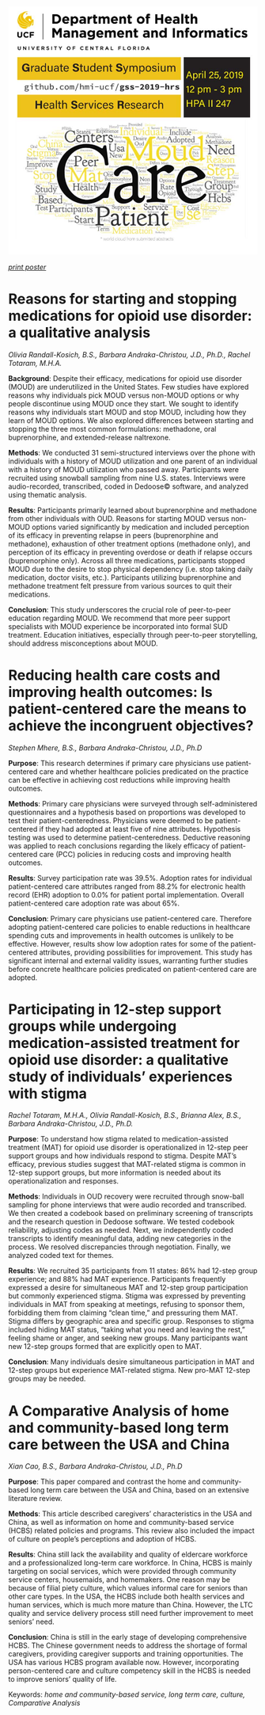 ![poster](libs/images/hsr-gss-poster-2-digital.jpg)

_[print poster](libs/images/hsr-gss-poster-2-print.jpg)_  

# Reasons for starting and stopping medications for opioid use disorder: a qualitative analysis
_Olivia Randall-Kosich, B.S., Barbara Andraka-Christou, J.D., Ph.D., Rachel Totaram, M.H.A._

**Background**: Despite their efficacy, medications for opioid use disorder (MOUD) are underutilized in the United States. Few studies have explored reasons why individuals pick MOUD versus non-MOUD options or why people discontinue using MOUD once they start. We sought to identify reasons why individuals start MOUD and stop MOUD, including how they learn of MOUD options. We also explored differences between starting and stopping the three most common formulations: methadone, oral buprenorphine, and extended-release naltrexone.

**Methods**: We conducted 31 semi-structured interviews over the phone with individuals with a history of MOUD utilization and one parent of an individual with a history of MOUD utilization who passed away. Participants were recruited using snowball sampling from nine U.S. states. Interviews were audio-recorded, transcribed, coded in Dedoose© software, and analyzed using thematic analysis.

**Results**: Participants primarily learned about buprenorphine and methadone from other individuals with OUD. Reasons for starting MOUD versus non-MOUD options varied significantly by medication and included perception of its efficacy in preventing relapse in peers (buprenorphine and methadone), exhaustion of other treatment options (methadone only), and perception of its efficacy in preventing overdose or death if relapse occurs (buprenorphine only). Across all three medications, participants stopped MOUD due to the desire to stop physical dependency (i.e. stop taking daily medication, doctor visits, etc.). Participants utilizing buprenorphine and methadone treatment felt pressure from various sources to quit their medications. 

**Conclusion**: This study underscores the crucial role of peer-to-peer education regarding MOUD. We recommend that more peer support specialists with MOUD experience be incorporated into formal SUD treatment. Education initiatives, especially through peer-to-peer storytelling, should address misconceptions about MOUD.

# Reducing health care costs and improving health outcomes: Is patient-centered care the means to achieve the incongruent objectives?

_Stephen Mhere, B.S., Barbara Andraka-Christou, J.D., Ph.D_

**Purpose**: This research determines if primary care physicians use patient-centered care and whether healthcare policies predicated on the practice can be effective in achieving cost reductions while improving health outcomes. 

**Methods**: Primary care physicians were surveyed through self-administered questionnaires and a hypothesis based on proportions was developed to test their patient-centeredness. Physicians were deemed to be patient-centered if they had adopted at least five of nine attributes. Hypothesis testing was used to determine patient-centeredness. Deductive reasoning was applied to reach conclusions regarding the likely efficacy of patient-centered care (PCC) policies in reducing costs and improving health outcomes. 

**Results**: Survey participation rate was 39.5%. Adoption rates for individual patient-centered care attributes ranged from 88.2% for electronic health record (EHR) adoption to 0.0% for patient portal implementation. Overall patient-centered care adoption rate was about 65%.

**Conclusion**: Primary care physicians use patient-centered care. Therefore adopting patient-centered care policies to enable reductions in healthcare spending cuts and improvements in health outcomes is unlikely to be effective. However, results show low adoption rates for some of the patient-centered attributes, providing possibilities for improvement. This study has significant internal and external validity issues, warranting further studies before concrete healthcare policies predicated on patient-centered care are adopted.

# Participating in 12-step support groups while undergoing medication-assisted treatment for opioid use disorder: a qualitative study of individuals’ experiences with stigma

_Rachel Totaram, M.H.A., Olivia Randall-Kosich, B.S., Brianna Alex, B.S., Barbara Andraka-Christou, J.D., Ph.D._

**Purpose**: To understand how stigma related to medication-assisted treatment (MAT) for opioid use disorder is operationalized in 12-step peer support groups and how individuals respond to stigma. Despite MAT’s efficacy, previous studies suggest that MAT-related stigma is common in 12-step support groups, but more information is needed about its operationalization and responses.

**Methods**: Individuals in OUD recovery were recruited through snow-ball sampling for phone interviews that were audio recorded and transcribed. We then created a codebook based on preliminary screening of transcripts and the research question in Dedoose software. We tested codebook reliability, adjusting codes as needed. Next, we independently coded transcripts to identify meaningful data, adding new categories in the process. We resolved discrepancies through negotiation. Finally, we analyzed coded text for themes.

**Results**: We recruited 35 participants from 11 states: 86% had 12-step group experience; and 88% had MAT experience. Participants frequently expressed a desire for simultaneous MAT and 12-step group participation but commonly experienced stigma. Stigma was expressed by preventing individuals in MAT from speaking at meetings, refusing to sponsor them, forbidding them from claiming “clean time,” and pressuring them MAT. Stigma differs by geographic area and specific group. Responses to stigma included hiding MAT status, “taking what you need and leaving the rest,” feeling shame or anger, and seeking new groups. Many participants want new 12-step groups formed that are explicitly open to MAT.

**Conclusion**: Many individuals desire simultaneous participation in MAT and 12-step groups but experience MAT-related stigma. New pro-MAT 12-step groups may be needed.

# A Comparative Analysis of home and community-based long term care between the USA and China

_Xian Cao, B.S., Barbara Andraka-Christou, J.D., Ph.D_

**Purpose**: This paper compared and contrast the home and community-based long term care between the USA and China, based on an extensive literature review. 

**Methods**: This article described caregivers’ characteristics in the USA and China, as well as information on home and community-based service (HCBS) related policies and programs. This review also included the impact of culture on people’s perceptions and adoption of HCBS. 

**Results**: China still lack the availability and quality of eldercare workforce and a professionalized long-term care workforce. In China, HCBS is mainly targeting on social services, which were provided through community service centers, housemaids, and homemakers. One reason may be because of filial piety culture, which values informal care for seniors than other care types. In the USA, the HCBS include both health services and human services, which is much more mature than China. However, the LTC quality and service delivery process still need further improvement to meet seniors’ need. 

**Conclusion**: China is still in the early stage of developing comprehensive HCBS. The Chinese government needs to address the shortage of formal caregivers, providing caregiver supports and training opportunities. The USA has various HCBS program available now. However, incorporating person-centered care and culture competency skill in the HCBS is needed to improve seniors’ quality of life. 

Keywords: _home and community-based service, long term care, culture, Comparative Analysis_
